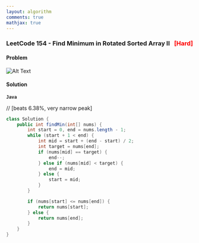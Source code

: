```yaml
---
layout: algorithm
comments: true
mathjax: true
---
```


### LeetCode 154 - Find Minimum in Rotated Sorted Array II &nbsp; <span style="color:red;">[Hard]</span>

#### Problem

![Alt Text]({{site.baseurl}}/algorithms/leetcode/images/leetcode154.png)


#### Solution

**`Java`**

// [beats 6.38%, very narrow peak]
```java
class Solution {
    public int findMin(int[] nums) {
        int start = 0, end = nums.length - 1;
        while (start + 1 < end) {
            int mid = start + (end - start) / 2;
            int target = nums[end];
            if (nums[mid] == target) {
                end--;
            } else if (nums[mid] < target) {
                end = mid;
            } else {
                start = mid;
            }
        }

        if (nums[start] <= nums[end]) {
            return nums[start];
        } else {
            return nums[end];
        }
    }
}
```

<br><br>
